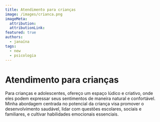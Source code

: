 ```yaml
---
title: Atendimento para crianças
image: /images/crianca.png
imageMeta:
  attribution:
  attributionLink:
featured: true
authors: 
  - janaína
tags:
  - new
  - psicologia
---
```


# Atendimento para crianças

Para crianças e adolescentes, ofereço um espaço lúdico e criativo, onde eles podem expressar seus sentimentos de maneira natural e confortável. Minha abordagem centrada no potencial da criança visa promover o desenvolvimento saudável, lidar com questões escolares, sociais e familiares, e cultivar habilidades emocionais essenciais.

